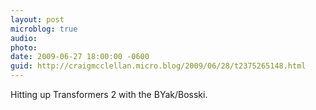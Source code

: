 ```yaml
---
layout: post
microblog: true
audio: 
photo: 
date: 2009-06-27 18:00:00 -0600
guid: http://craigmcclellan.micro.blog/2009/06/28/t2375265148.html
---
```

Hitting up Transformers 2 with the BYak/Bosski.
